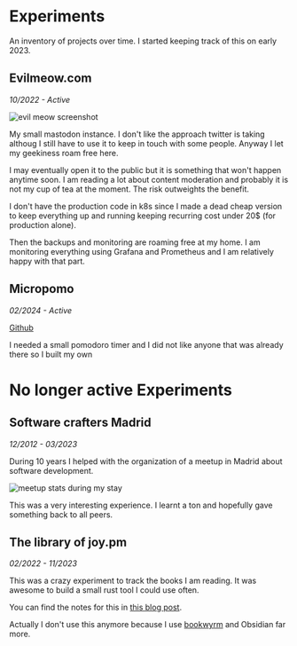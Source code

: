 # Experiments

An inventory of projects over time. I started keeping track of this on early 2023.

## Evilmeow.com
*10/2022 - Active*

![evil meow screenshot](/img/evilmeow.png)

My small mastodon instance. I don't like the approach twitter is taking althoug I still have to use it to keep in touch with some people. Anyway I let my geekiness roam free here.

I may eventually open it to the public but it is something that won't happen anytime soon. I am reading a lot about content moderation and probably it is not my cup of tea at the moment. The risk outweights the benefit.

I don't have the production code in k8s since I made a dead cheap version to keep everything up and running keeping recurring cost under 20$ (for production alone).

Then the backups and monitoring are roaming free at my home. I am monitoring everything using Grafana and Prometheus and I am relatively happy with that part.

## Micropomo
*02/2024 - Active*

[Github](https://github.com/rafadc/micropomo)

I needed a small pomodoro timer and I did not like anyone that was already there so I built my own


# No longer active Experiments

## Software crafters Madrid
*12/2012 - 03/2023*

During 10 years I helped with the organization of a meetup in Madrid about software development.

![meetup stats during my stay](/img/meetup.png)

This was a very interesting experience. I learnt a ton and hopefully gave something back to all peers.

## The library of joy.pm
*02/2022 - 11/2023*

This was a crazy experiment to track the books I am reading. It was awesome to build a small rust tool I could use often.

You can find the notes for this in [this blog post](https://joy.pm/post/2022-01-10-weird_software_joy_pm_library).

Actually I don't use this anymore because I use [bookwyrm](https://bookwyrm.social/user/rafadc) and Obsidian far more.

